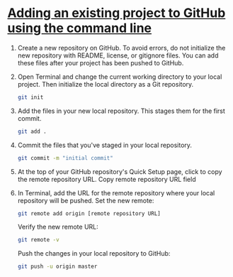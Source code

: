 # [Adding an existing project to GitHub using the command line](https://help.github.com/en/github/importing-your-projects-to-github/adding-an-existing-project-to-github-using-the-command-line)

1. Create a new repository on GitHub. To avoid errors, do not initialize the new repository with README, license, or gitignore files. You can add these files after your project has been pushed to GitHub.

2. Open Terminal and change the current working directory to your local project. Then initialize the local directory as a Git repository.
   ```bash
   git init
   ```

3. Add the files in your new local repository. This stages them for the first commit.
   ```bash
   git add .
   ```

4. Commit the files that you've staged in your local repository.
   ```bash
   git commit -m "initial commit"
   ```

5. At the top of your GitHub repository's Quick Setup page, click  to copy the remote repository URL.
   Copy remote repository URL field

6. In Terminal, add the URL for the remote repository where your local repository will be pushed.
   Set the new remote:
   ```bash
   git remote add origin [remote repository URL]
   ```
   Verify the new remote URL:
   ```bash
   git remote -v
   ```
   Push the changes in your local repository to GitHub:
   ```bash
   git push -u origin master
   ```
